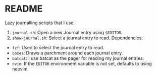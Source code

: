 README
======
Lazy journalling scripts that I use.
 1. `journal.sh`: Open a new Journal entry using `$EDITOR`.
 2. `show-journal.sh`: Select a journal entry to read.
Dependencies:
 - `fzf`: Used to select the journal entry to read.
 - `boxes`: Draws a parchment around each journal entry.
 - `batcat`: I use batcat as the pager for reading my journal entries.
 - `nvim`: If the `EDITOR` environment variable is not set, defaults to using neovim.
